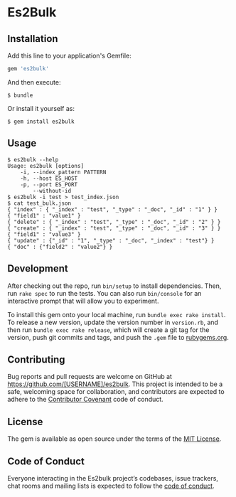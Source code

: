# Es2Bulk

## Installation

Add this line to your application's Gemfile:

```ruby
gem 'es2bulk'
```

And then execute:

    $ bundle

Or install it yourself as:

    $ gem install es2bulk

## Usage

```console
$ es2bulk --help
Usage: es2bulk [options]
    -i, --index_pattern PATTERN
    -h, --host ES_HOST
    -p, --port ES_PORT
        --without-id
$ es2bulk -i test > test_index.json
$ cat test_bulk.json
{ "index" : { "_index" : "test", "_type" : "_doc", "_id" : "1" } }
{ "field1" : "value1" }
{ "delete" : { "_index" : "test", "_type" : "_doc", "_id" : "2" } }
{ "create" : { "_index" : "test", "_type" : "_doc", "_id" : "3" } }
{ "field1" : "value3" }
{ "update" : {"_id" : "1", "_type" : "_doc", "_index" : "test"} }
{ "doc" : {"field2" : "value2"} }
```

## Development

After checking out the repo, run `bin/setup` to install dependencies. Then, run `rake spec` to run the tests. You can also run `bin/console` for an interactive prompt that will allow you to experiment.

To install this gem onto your local machine, run `bundle exec rake install`. To release a new version, update the version number in `version.rb`, and then run `bundle exec rake release`, which will create a git tag for the version, push git commits and tags, and push the `.gem` file to [rubygems.org](https://rubygems.org).

## Contributing

Bug reports and pull requests are welcome on GitHub at https://github.com/[USERNAME]/es2bulk. This project is intended to be a safe, welcoming space for collaboration, and contributors are expected to adhere to the [Contributor Covenant](http://contributor-covenant.org) code of conduct.

## License

The gem is available as open source under the terms of the [MIT License](https://opensource.org/licenses/MIT).

## Code of Conduct

Everyone interacting in the Es2bulk project’s codebases, issue trackers, chat rooms and mailing lists is expected to follow the [code of conduct](https://github.com/[USERNAME]/es2bulk/blob/master/CODE_OF_CONDUCT.md).

